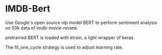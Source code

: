 # IMDB-Bert

Use Google's open source nlp model BERT to perform sentiment analysis on 50k data of imdb-movie-review.

pretrained BERT is loaded with ktrain, a light wrapper of keras.

The fit_one_cycle strategy is used to adjust learning rate.


